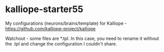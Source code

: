 # kalliope-starter55

My configurations (neurons/brains/template) for Kalliope - https://github.com/kalliope-project/kalliope

Watchout - some files are \*.tpl. In this case, you need to rename it without the .tpl and change the configuration I couldn't share.
